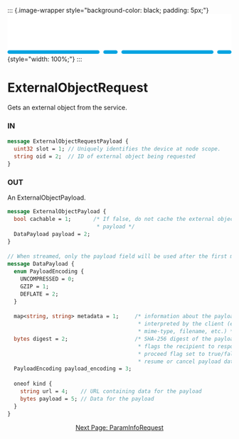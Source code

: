 ::: {.image-wrapper style="background-color: black; padding: 5px;"}
![Catena Logo](images/Catena%20Logo_PMS2191%20&%20White.png){style="width: 100%;"}
:::

# ExternalObjectRequest
Gets an external object from the service.

### IN
```proto
message ExternalObjectRequestPayload {
  uint32 slot = 1; // Uniquely identifies the device at node scope.
  string oid = 2;  // ID of external object being requested
}
```

### OUT
An ExternalObjectPayload.

```proto
message ExternalObjectPayload {
  bool cachable = 1;       /* If false, do not cache the external object
                            * payload */
  DataPayload payload = 2; 
}

// When streamed, only the payload field will be used after the first message.
message DataPayload {
  enum PayloadEncoding {
    UNCOMPRESSED = 0;
    GZIP = 1;
    DEFLATE = 2;
  }

  map<string, string> metadata = 1;     /* information about the payload to be
                                         * interpreted by the client (e.g.
                                         * mime-type, filename, etc.) */
  bytes digest = 2;                     /* SHA-256 digest of the payload -
                                         * flags the recipient to respond with
                                         * proceed flag set to true/false to
                                         * resume or cancel payload data */
  PayloadEncoding payload_encoding = 3;

  oneof kind {
  	string url = 4;    // URL containing data for the payload
  	bytes payload = 5; // Data for the payload
  }
}
```

<div style="text-align: center">

[Next Page: ParamInfoRequest](ParamInfoRequest.html)

</div>